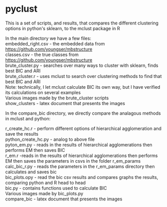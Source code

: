 # pyclust
This is a set of scripts, and results, that compares the different clustering options in python's sklearn, to the mclust package in R

In the main directory we have a few files: \
embedded_right.csv - the embedded data from https://github.com/youngser/mbstructure \
classes.csv - the true classes from https://github.com/youngser/mbstructure \
brute_cluster.py - searches over many ways to cluster with sklearn, finds best BIC and ARI \
brute_cluster.r - uses mclust to search over clustering methods to find that best BIC and ARI \
	Note: technically, I let mclust calculate BIC its own way, but I have verified its calculations on several examples \
Various images made by the brute_cluster scripts \
show_clusters - latex document that presents the images

In the compare_bic directory, we directly compare the analagous methods in mclust and python:

r_create_hc.r - perform different options of hierarchical agglomeration and save the results \
python_create_hc.py - analog to above file \
pyton_em.py - reads in the results of hierarchical agglomerations then performs EM then saves BIC \
r_em.r -reads in the results of hierarchical agglomerations then performs EM then saves the parameters in csvs in the folder r_em_params \
calc_bic_r.py - reads the parameters in the r_em_params directory then calculates and saves bic \
bic_plots.opy - read the bic csv results and compares graphs the results, comparing python and R head to head \
bic.py - contains functions used to calculate BIC \
Various images made by bic_plots.py \
compare_bic - latex document that presents the images

